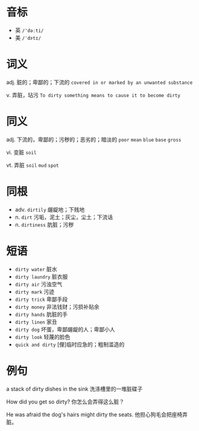 # 音标

- 英 `/'dəːti/`
- 美 `/ˈdɝ​tɪ/`

# 词义

adj. 脏的；卑鄙的；下流的
`covered in or marked by an unwanted substance`

v. 弄脏，玷污
`To dirty something means to cause it to become dirty`

# 同义

adj. 下流的，卑鄙的；污秽的；恶劣的；暗淡的
`poor` `mean` `blue` `base` `gross`

vi. 变脏
`soil`

vt. 弄脏
`soil` `mud` `spot`

# 同根

- adv. `dirtily` 龌龊地；下贱地
- n. `dirt` 污垢，泥土；灰尘，尘土；下流话
- n. `dirtiness` 肮脏；污秽

# 短语

- `dirty water` 脏水
- `dirty laundry` 脏衣服
- `dirty air` 污浊空气
- `dirty mark` 污迹
- `dirty trick` 卑鄙手段
- `dirty money` 非法钱财；污损补贴余
- `dirty hands` 肮脏的手
- `dirty linen` 家丑
- `dirty dog` 坏蛋，卑鄙龌龊的人；卑鄙小人
- `dirty look` 轻蔑的脸色
- `quick and dirty` [俚]临时应急的；粗制滥造的

# 例句

a stack of dirty dishes in the sink
洗涤槽里的一堆脏碟子

How did you get so dirty?
你怎么会弄得这么脏？

He was afraid the dog's hairs might dirty the seats.
他担心狗毛会把座椅弄脏。


